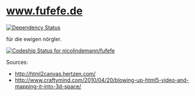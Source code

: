 www.fufefe.de
=====================

[![Dependency Status](https://gemnasium.com/nicolindemann/fufefe.svg)](https://gemnasium.com/nicolindemann/fufefe)

für die ewigen nörgler.

[ ![Codeship Status for nicolindemann/fufefe](https://www.codeship.io/projects/f93f7770-cb29-0131-ec9e-32e5a64033be/status?branch=master)](https://www.codeship.io/projects/22589)

Sources:

- http://html2canvas.hertzen.com/
- http://www.craftymind.com/2010/04/20/blowing-up-html5-video-and-mapping-it-into-3d-space/
